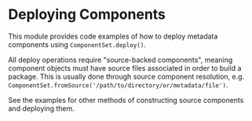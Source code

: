 # Deploying Components

This module provides code examples of how to deploy metadata components using `ComponentSet.deploy()`.

All deploy operations require "source-backed components", meaning component objects must have source files
associated in order to build a package. This is usually done through source component resolution, e.g. `ComponentSet.fromSource('/path/to/directory/or/metadata/file')`.

See the examples for other methods of constructing source components and deploying them.